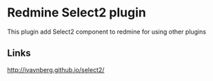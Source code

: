 # Redmine Select2 plugin

This plugin add Select2 component to redmine for using other plugins

## Links

http://ivaynberg.github.io/select2/
